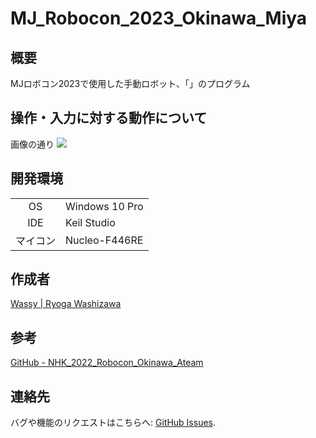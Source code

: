 # MJ_Robocon_2023_Okinawa_Miya
## 概要
MJロボコン2023で使用した手動ロボット、「」のプログラム

## 操作・入力に対する動作について
画像の通り
<img with="30%" src="https://user-images.githubusercontent.com/74349349/221130258-b218a59b-e64c-4a74-b2f6-33b522ceb3e1.png">

## 開発環境
|        ||
|  :-:   | ----- |
| OS     | Windows 10 Pro |
| IDE    | Keil Studio |
| マイコン | Nucleo-F446RE |

## 作成者
[Wassy | Ryoga Washizawa](https://github.com/wassy310)

## 参考
[GitHub - NHK_2022_Robocon_Okinawa_Ateam](https://github.com/ByakkoMatsumiya/NHK_2022_Robocon_Okinawa_Ateam)

## 連絡先
バグや機能のリクエストはこちらへ: [GitHub Issues](https://github.com/wassy310/MJ_Robocon_2023_Okinawa/issues).
